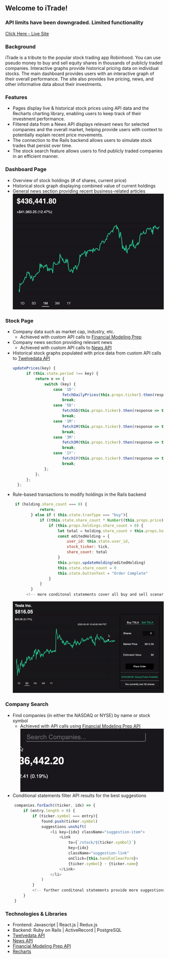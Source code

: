 ## Welcome to iTrade!

### API limits have been downgraded. Limited functionality

[Click Here - Live Site](http://i-trade-app.herokuapp.com)

### Background

 iTrade is a tribute to the popular stock trading app Robinhood. You can use pseudo money to buy and sell equity shares in thousands of publicly traded companies. Interactive graphs provide historical pricing data on individual stocks. The main dashboard provides users with an interactive graph of their overall performance. The site also provides live pricing, news, and other informative data about their investments.


### Features

* Pages display live & historical stock prices using API data and the Recharts charting library, enabling users to keep track of their investment performance.
* Filtered data from a News API displays relevant news for selected companies and the overall market, helping provide users with context to potentially explain recent price movements.
* The connection to the Rails backend allows users to simulate stock trades that persist over time.
* The stock search feature allows users to find publicly traded companies in an efficient manner.


### Dashboard Page

* Overview of stock holdings (# of shares, current price)
* Historical stock graph displaying combined value of current holdings 
* General news section providing recent business-related articles 
![dashboard](app/assets/images/dashboard.gif)


### Stock Page

* Company data such as market cap, industry, etc. 
  * Achieved with custom API calls to [Financial Modeling Prep](https://financialmodelingprep.com)
* Company news section providing relevant news 
  * Achieved with custom API calls to [News API](http://newsapi.org)
* Historical stock graphs populated with price data from custom API calls to [Twelvedata API](http://twelvedata.com)
  ```js
  updatePrices(key) {
        if (this.state.period !== key) {
            return e => {
                switch (key) {
                    case '1D':  
                        fetchDailyPrices(this.props.ticker).then(response => this.renderDay(response));
                        break;
                    case '5D':  
                        fetch5D(this.props.ticker).then(response => this.render5D(response));
                        break;
                    case '1M': 
                        fetch1M(this.props.ticker).then(response => this.render1M(response));
                        break;
                    case '3M': 
                        fetch3M(this.props.ticker).then(response => this.render3M(response));
                        break;
                    case '1Y': 
                        fetch1Y(this.props.ticker).then(response => this.render1Y(response));
                        break;
                };
            };
        };
    };
  ```
* Rule-based transactions to modify holdings in the Rails backend
  ```js
   if (holding.share_count === 0) {
              return;
          } else if ( this.state.tranType === "buy"){
              if ((this.state.share_count * Number((this.props.price).replace(/[^0-9.-]+/g, ""))) < (this.state.cash)) {
                  if (this.props.holdings.share_count > 0) {
                      let total = holding.share_count + this.props.holdings.share_count
                      const editedHolding = {
                          user_id: this.state.user_id,
                          stock_ticker: tick,
                          share_count: total
                      }
                      this.props.updateHolding(editedHolding)
                      this.state.share_count = 0
                      this.state.buttonText = "Order Complete"
                  }
              }
          }
        <!-- more conditonal statements cover all buy and sell scenarios -->
  ```
  ![stock-page](app/assets/images/stockpage.gif)



### Company Search

* Find companies (in either the NASDAQ or NYSE) by name or stock symbol 
  * Achieved with API calls using [Financial Modeling Prep API](https://financialmodelingprep.com)
  ![search-field](app/assets/images/search.gif)
* Conditional statements filter API results for the best suggestions
```js
    companies.forEach((ticker, idx) => {
        if (entry.length > 0) {
            if (ticker.symbol === entry){
                found.push(ticker.symbol)
                suggestions.unshift(
                    <li key={idx} className="suggestion-item">
                        <Link
                            to={`/stock/${ticker.symbol}`}
                            key={idx}
                            className="suggestion-link"
                            onClick={this.handleClearForm}>
                            {ticker.symbol} · {ticker.name}
                        </Link>
                    </li>
                )
            }
            <!-- further conditonal statements provide more suggestions -->
        }
    }
  ```


### Technologies & Libraries

* Frontend: Javascript | React.js | Redux.js
* Backend: Ruby on Rails | ActiveRecord | PostgreSQL
* [Twelvedata API](http://twelvedata.com)
* [News API](http://newsapi.org)
* [Financial Modeling Prep API](https://financialmodelingprep.com)
* [Recharts](http://recharts.org)

